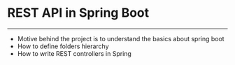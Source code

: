 # REST API in Spring Boot
----------


- Motive behind the project is to understand the basics about spring boot 
- How to define folders hierarchy
- How to write REST controllers in Spring

